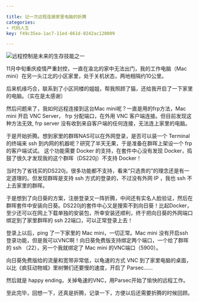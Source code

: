 ```yaml
---

title: 记一次远程连接家里电脑的折腾
categories:
- 代码人生
key: f49c35ea-1ac7-11ed-861d-0242ac120009

---
```


![远程控制是未来的生存技能之一](https://images.animesdata.com/other/Pantheon.jpg)

11月中旬重庆疫情严重封控，一直在渝北的家中无法出门，我的工作电脑（Mac mini）在另一头江北的小区家里，处于关机状态，两地相隔约10公里。

后来机缘巧合，联系到了小区同楼的姐姐，帮我照顾了猫，还给我开启了一下家里的电脑。（实在是太感谢）

然后问题来了，我如何远程连接到这台Mac mini呢？一直是用的frp方法，Mac mini 开启 VNC Server， frp 分配端口，在外用 VNC 客户端连接。但目前发现这种方法无效, frp server 没有收到来自客户端的任何连接，无法连上家里的电脑。

于是开始折腾。想到家里的群晖NAS可以在外网登录，是否可以装一个 Terminal 的终端来 ssh 到内网的机器呢？研究了半天无果，于是准备在群晖上架设一个 frp 的客户端试试。 这个功能需要 Docker 的支持，在套件中心没有发现 Docker，捣鼓了很久才发现我的这个群晖（DS220j）不支持 Docker！

当时为了省钱买的DS220j，很多功能都不支持，看来“只选贵的”的理念还是有一定道理的。但发现群晖是支持 ssh 方式的登录的，不过没有外网 IP ，我也 ssh 不上去家里的群晖。

于是想到了向日葵的方案，注册登录又一阵折腾，中间还有实名人脸验证，然后在群晖套件中安装向日葵。DS220j的套件中心又是搜索不到向日葵！比起Docker，至少还可以在网上下载单独的安装包，所幸安装还顺利，终于把向日葵的外网端口绑定到了家里群晖的 ssh 22端口，可以正常登录上去！

登录上以后，ping 了一下家里的 Mac mini，一切正常。Mac mini 没有开启ssh登录功能，但是我可以VNC啊！向日葵免费版支持绑定两个端口，一个给了群晖的 ssh （22），另一个我就绑定了 Mac mini 的VNC端口（5900）。

向日葵免费版给的流量和宽带非常低，以龟速的方式 VNC 到了家里电脑的桌面，以比《疯狂动物城》里树懒们还要慢的速度，开启了 Parsec……

然后就是 happy ending，关掉龟速的VNC，用Parsec开始了愉快的远程工作。

至此完毕，回想一下，还真是折腾，记录一下，方便以后还需要折腾的时候回顾。
